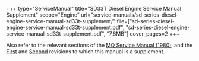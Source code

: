 +++
type="ServiceManual"
title="SD33T Diesel Engine Service Manual Supplement"
scope="Engine"
url="service-manuals/sd-series-diesel-engine-service-manual-sd33t-supplement/"
file=["sd-series-diesel-engine-service-manual-sd33t-supplement.pdf", "sd-series-diesel-engine-service-manual-sd33t-supplement.pdf", "7.8MB"]
cover_pages=2
+++

Also refer to the relevant sections of the [MQ Service Manual (1980)](/service-manuals/mq-service-manual-1980/), and the [First](/service-manuals/sd-series-diesel-engine-service-manual/) and [Second](/service-manuals/sd-series-diesel-engine-service-manual-second-revision/) revisions to which this manual is a supplement.
